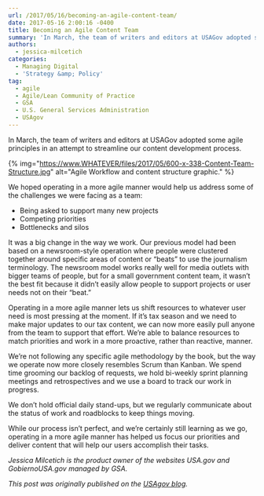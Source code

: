```yaml
---
url: /2017/05/16/becoming-an-agile-content-team/
date: 2017-05-16 2:00:16 -0400
title: Becoming an Agile Content Team
summary: 'In March, the team of writers and editors at USAGov adopted some agile principles in an attempt to streamline our content development process. We hoped operating in a more agile manner would help us address some of the challenges we were facing as a team: Being'
authors:
  - jessica-milcetich
categories:
  - Managing Digital
  - 'Strategy &amp; Policy'
tag:
  - agile
  - Agile/Lean Community of Practice
  - GSA
  - U.S. General Services Administration
  - USAgov
---
```


In March, the team of writers and editors at USAGov adopted some agile principles in an attempt to streamline our content development process.

{% img="https://www.WHATEVER/files/2017/05/600-x-338-Content-Team-Structure.jpg" alt="Agile Workflow and content structure graphic." %}

We hoped operating in a more agile manner would help us address some of the challenges we were facing as a team:

  * Being asked to support many new projects
  * Competing priorities
  * Bottlenecks and silos

It was a big change in the way we work. Our previous model had been based on a newsroom-style operation where people were clustered together around specific areas of content or “beats” to use the journalism terminology. The newsroom model works really well for media outlets with bigger teams of people, but for a small government content team, it wasn’t the best fit because it didn’t easily allow people to support projects or user needs not on their “beat.”

Operating in a more agile manner lets us shift resources to whatever user need is most pressing at the moment. If it’s tax season and we need to make major updates to our tax content, we can now more easily pull anyone from the team to support that effort. We’re able to balance resources to match priorities and work in a more proactive, rather than reactive, manner.

We’re not following any specific agile methodology by the book, but the way we operate now more closely resembles Scrum than Kanban. We spend time grooming our backlog of requests, we hold bi-weekly sprint planning meetings and retrospectives and we use a board to track our work in progress.

We don’t hold official daily stand-ups, but we regularly communicate about the status of work and roadblocks to keep things moving.

While our process isn’t perfect, and we’re certainly still learning as we go, operating in a more agile manner has helped us focus our priorities and deliver content that will help our users accomplish their tasks.

_Jessica Milcetich is the product owner of the websites USA.gov and GobiernoUSA.gov managed by GSA._

_This post was originally published on the [USAgov blog](https://blog.usa.gov/becoming-an-agile-content-team)._